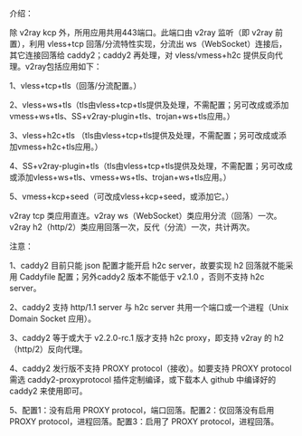 介绍：

除 v2ray kcp 外，所用应用共用443端口。此端口由 v2ray 监听（即 v2ray 前置），利用 vless+tcp 回落/分流特性实现，分流出 ws（WebSocket）连接后，其它连接回落给 caddy2；caddy2 再处理，对 vless/vmess+h2c 提供反向代理。v2ray包括应用如下：

1、vless+tcp+tls（回落/分流配置。）

2、vless+ws+tls（tls由vless+tcp+tls提供及处理，不需配置；另可改成或添加vmess+ws+tls、SS+v2ray-plugin+tls、trojan+ws+tls应用。）

3、vless+h2c+tls （tls由vless+tcp+tls提供及处理，不需配置；另可改成或添加vmess+h2c+tls应用。）

4、SS+v2ray-plugin+tls（tls由vless+tcp+tls提供及处理，不需配置；另可改成或添加vless+ws+tls、vmess+ws+tls、trojan+ws+tls应用。）

5、vmess+kcp+seed（可改成vless+kcp+seed，或添加它。）

v2ray tcp 类应用直连。v2ray ws（WebSocket）类应用分流（回落）一次。v2ray h2（http/2）类应用回落一次，反代（分流）一次，共计两次。

注意：

1、caddy2 目前只能 json 配置才能开启 h2c server，故要实现 h2 回落就不能采用 Caddyfile 配置；另外caddy2 版本不能低于 v2.1.0 ，否则不支持 h2c server。

2、caddy2 支持 http/1.1 server 与 h2c server 共用一个端口或一个进程（Unix Domain Socket 应用）。

3、caddy2 等于或大于 v2.2.0-rc.1 版才支持 h2c proxy，即支持 v2ray 的 h2（http/2）反向代理。

4、caddy2 发行版不支持 PROXY protocol（接收）。如要支持 PROXY protocol 需选 caddy2-proxyprotocol 插件定制编译，或下载本人 github 中编译好的 caddy2 来使用即可。

5、配置1：没有启用 PROXY protocol，端口回落。配置2：仅回落没有启用 PROXY protocol，进程回落。配置3：启用了 PROXY protocol，进程回落。
